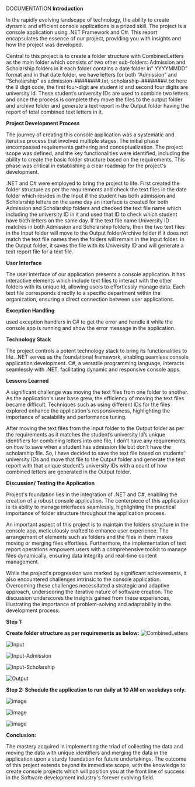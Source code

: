 DOCUMENTATION
**Introduction**

In the rapidly evolving landscape of technology, the ability to create dynamic and efficient console applications is a prized skill. The project is a console application using .NET Framework and C#. This report encapsulates the essence of our project, providing you with insights and how the project was developed.

Central to this project is to create a folder structure with CombinedLetters as the main folder which consists of two other sub-folders: Admission and Scholarship folders in it each folder contains a date folder in” YYYYMMDD” format and in that date folder, we have letters for both “Admission” and ‘’Scholarship” as admission-########.txt, scholarship-########.txt here the 8 digit code, the first four-digit are student id and second four digits are university id. These student’s university IDs are used to combine two letters and once the process is complete they move the files to the output folder and archive folder and generate a text report in the Output folder having the report of total combined text letters in it.

**Project Development Process**

The journey of creating this console application was a systematic and iterative process that involved multiple stages. The initial phase encompassed requirements gathering and conceptualization. The project scope was defined, and the key functionalities were identified, including the ability to create the basic folder structure based on the requirements. This phase was critical in establishing a clear roadmap for the project's development.

.NET and C# were employed to bring the project to life. First created the folder structure as per the requirements and check the text files in the date folder which resides in the Input if the student has both admission and Scholarship letters on the same day an interface is created for both Admission and Scholarship folders and checked the text file name which including the university ID in it and used that ID to check which student have both letters on the same day. If the text file name University ID matches in both Admission and Scholarship folders, then the two text files in the Input folder will move to the Output folder/Archive folder if it does not match the text file names then the folders will remain in the Input folder. In the Output folder, it saves the file with its University ID and will generate a text report file for a text file.

**User Interface**

The user interface of our application presents a console application. It has interactive elements which include text files to interact with the other folders with its unique Id, allowing users to effortlessly manage data. Each text file corresponds directly to a specific department within the organization, ensuring a direct connection between user applications.

**Exception Handling**

used exception handlers in C# to get the error and handle it while the console app is running and show the error message in the application.

**Technology Stack**

The project controls a potent technology stack to bring its functionalities to life. .NET serves as the foundational framework, enabling seamless console application development. C#, a versatile programming language, interacts seamlessly with .NET, facilitating dynamic and responsive console apps. 

**Lessons Learned**

A significant challenge was moving the text files from one folder to another. As the application's user base grew, the efficiency of moving the text files became difficult. Techniques such as using different IDs for the files explored enhance the application's responsiveness, highlighting the importance of scalability and performance tuning.

After moving the text files from the Input folder to the Output folder as per the requirements as it matches the student’s university Id’s unique identifiers for combining letters into one file, I don’t have any requirements on how to save when a student has admission file but don’t have the scholarship file. So, I have decided to save the text file based on students’ university IDs and move that file to the Output folder and generate the text report with that unique student’s university IDs with a count of how combined letters are generated in the Output folder.

**Discussion/ Testing the Application**

Project's foundation lies in the integration of .NET and C#, enabling the creation of a robust console application. The centerpiece of this application is its ability to manage interfaces seamlessly, highlighting the practical importance of folder structure throughout the application process.

An important aspect of this project is to maintain the folders structure in the console app, meticulously crafted to enhance user experience. The arrangement of elements such as folders and the files in them makes moving or merging files effortless. Furthermore, the implementation of text report operations empowers users with a comprehensive toolkit to manage files dynamically, ensuring data integrity and real-time content management.

While the project's progression was marked by significant achievements, it also encountered challenges intrinsic to the console application. Overcoming these challenges necessitated a strategic and adaptive approach, underscoring the iterative nature of software creation. The discussion underscores the insights gained from these experiences, illustrating the importance of problem-solving and adaptability in the development process.

**Step 1:**

**Create folder structure as per requirements as below:**
![CombinedLetters](https://github.com/Medepalli12/StudentLetterProcessing/assets/134563904/d8fcc045-9aff-48f8-9c02-a65aafde09cb)

![Input](https://github.com/Medepalli12/StudentLetterProcessing/assets/134563904/2876ca51-ba78-4e30-8498-c48057945a87)

![Input-Admission](https://github.com/Medepalli12/StudentLetterProcessing/assets/134563904/bd9d16cf-d7a1-430a-8995-5df57452c960)

![Input-Scholarship](https://github.com/Medepalli12/StudentLetterProcessing/assets/134563904/4ba1a2e0-f6db-4c1c-af5d-8402b4180ce9)

![Output](https://github.com/Medepalli12/StudentLetterProcessing/assets/134563904/49ec468a-4d16-4a50-abd0-16a60ae1ad26)

**Step 2: Schedule the application to run daily at 10 AM on weekdays only.**
 
![image](https://github.com/Medepalli12/StudentLetterProcessing/assets/134563904/8610066a-51fb-4b9d-9f7b-9af365513bf0)

![image](https://github.com/Medepalli12/StudentLetterProcessing/assets/134563904/4754b2da-db0a-4eed-a92b-2006f1a7ccd9)

![image](https://github.com/Medepalli12/StudentLetterProcessing/assets/134563904/7a738798-2573-4d08-8e6c-41ad46c31561)

**Conclusion:**

The mastery acquired in implementing the triad of collecting the data and moving the data with unique identifiers and merging the data in the application upon a sturdy foundation for future undertakings. The outcome of this project extends beyond its immediate scope, with the knowledge to create console projects which will position you at the front line of success in the Software development industry's forever evolving field. 

